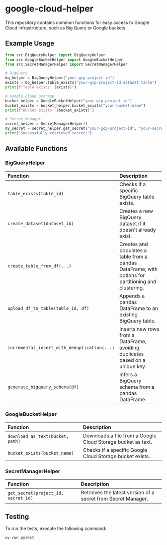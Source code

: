 # google-cloud-helper

This repository contains common functions for easy access to Google Cloud Infrastructure, such as Big Query or Google buckets.


## Example Usage

```python
from src.BigQueryHelper import BigQueryHelper
from src.GoogleBucketHelper import GoogleBucketHelper
from src.SecretManagerHelper import SecretManagerHelper

# BigQuery
bq_helper = BigQueryHelper("your-gcp-project-id")
exists = bq_helper.table_exists("your-gcp-project-id.dataset.table")
print(f"Table exists: {exists}")

# Google Cloud Storage
bucket_helper = GoogleBucketHelper("your-gcp-project-id")
bucket_exists = bucket_helper.bucket_exists("your-bucket-name")
print(f"Bucket exists: {bucket_exists}")

# Secret Manager
secret_helper = SecretManagerHelper()
my_secret = secret_helper.get_secret("your-gcp-project-id", "your-secret-id")
print("Successfully retrieved secret!")
```

## Available Functions

### BigQueryHelper

| Function | Description |
| :--- | :--- |
| `table_exists(table_id)` | Checks if a specific BigQuery table exists. |
| `create_dataset(dataset_id)` | Creates a new BigQuery dataset if it doesn't already exist. |
| `create_table_from_df(...)` | Creates and populates a table from a pandas DataFrame, with options for partitioning and clustering. |
| `upload_df_to_table(table_id, df)` | Appends a pandas DataFrame to an existing BigQuery table. |
| `incremental_insert_with_deduplication(...)` | Inserts new rows from a DataFrame, avoiding duplicates based on a unique key. |
| `generate_bigquery_schema(df)` | Infers a BigQuery schema from a pandas DataFrame. |

### GoogleBucketHelper

| Function | Description |
| :--- | :--- |
| `download_as_text(bucket, path)` | Downloads a file from a Google Cloud Storage bucket as text. |
| `bucket_exists(bucket_name)` | Checks if a specific Google Cloud Storage bucket exists. |

### SecretManagerHelper

| Function | Description |
| :--- | :--- |
| `get_secret(project_id, secret_id)` | Retrieves the latest version of a secret from Secret Manager. |

## Testing

To run the tests, execute the following command:

```
uv run pytest
```
